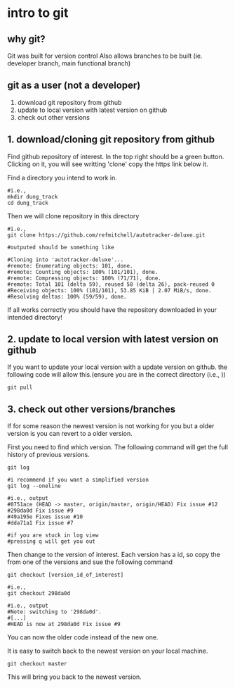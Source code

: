 # intro to git
## why git?

Git was built for version control
Also allows branches to be built (ie. developer branch, main functional branch)

## git as a user (not a developer)

1. download git repository from github
2. update to local version with latest version on github
3. check out other versions

## 1. download/cloning git repository from github

Find github repository of interest. In the top right should be a green button. Clicking on it, you will see writting 'clone' copy the https link below it. 

Find a directory you intend to work in.

```bash=
#i.e.,
mkdir dung_track
cd dung_track
```

Then we will clone repository in this directory
```bash=
#i.e.,
git clone https://github.com/refmitchell/autotracker-deluxe.git

#outputed should be something like

#Cloning into 'autotracker-deluxe'...
#remote: Enumerating objects: 101, done.
#remote: Counting objects: 100% (101/101), done.
#remote: Compressing objects: 100% (71/71), done.
#remote: Total 101 (delta 59), reused 58 (delta 26), pack-reused 0
#Receiving objects: 100% (101/101), 53.85 KiB | 2.07 MiB/s, done.
#Resolving deltas: 100% (59/59), done.
```

If all works correctly you should have the repository downloaded in your intended directory!

## 2. update to local version with latest version on github
If you want to update your local version with a update version on github. the following code will allow this.(ensure you are in the correct directory (i.e., ))
```bash=
git pull
```

## 3. check out other versions/branches
If for some reason the newest version is not working for you but a older version is you can revert to a older version.

First you need to find which version. The following command will get the full history of previous versions.
```bash=
git log

#i recommend if you want a simplified version
git log --oneline

#i.e., output
#0751ace (HEAD -> master, origin/master, origin/HEAD) Fix issue #12
#298da0d Fix issue #9
#49a195e Fixes issue #10
#dda71a1 Fix issue #7

#if you are stuck in log view
#pressing q will get you out
```

Then change to the version of interest. Each version has a id, so copy the from one of the versions and sue the following command
```bash=
git checkout [version_id_of_interest]

#i.e.,
git checkout 298da0d

#i.e., output
#Note: switching to '298da0d'.
#[...]
#HEAD is now at 298da0d Fix issue #9
```
You can now the older code instead of the new one.

It is easy to switch back to the newest version on your local machine.
```bash=
git checkout master
```
This will bring you back to the newest version.


